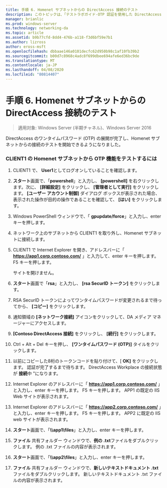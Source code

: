 ```yaml
---
title: 手順 6. Homenet サブネットからの DirectAccess 接続のテスト
description: このトピックは、「テストラボガイド-OTP 認証を使用した DirectAccess のデモンストレーション」と「RSA SecurID for Windows Server 2016」に含まれています。
manager: brianlic
ms.prod: windows-server
ms.technology: networking-da
ms.topic: article
ms.assetid: b9b77cfd-8dd4-476b-a118-f3d6bf59e7b1
ms.author: lizross
author: eross-msft
ms.openlocfilehash: dbbaae146a0101decfc62d950b98c1af10fb39b2
ms.sourcegitcommit: b00d7c8968c4adc8f699dbee694afe6ed36bc9de
ms.translationtype: MT
ms.contentlocale: ja-JP
ms.lasthandoff: 04/08/2020
ms.locfileid: "80814407"
---
```

# <a name="step-6-test-directaccess-connectivity-from-the-homenet-subnet"></a>手順 6. Homenet サブネットからの DirectAccess 接続のテスト

>適用対象: Windows Server (半期チャネル)、Windows Server 2016

DirectAccess のワンタイムパスワード (OTP) の展開が完了し、Homenet サブネットからの接続のテストを開始できるようになりました。  
  
### <a name="to-test-otp-functionality-from-the-homenet-subnet-on-client1"></a>CLIENT1 の Homenet サブネットから OTP 機能をテストするには  
  
1. CLIENT1 で、 **User1**としてログオンしていることを確認します。  
  
2. **スタート**画面で、「**powershell**」と入力し、 **[powershell]** を右クリックします。次に、 **[詳細設定]** をクリックし、 **[管理者として実行]** をクリックします。 **[ユーザー アカウント制御]** ダイアログ ボックスが表示された場合、表示された操作が目的の操作であることを確認して、 **[はい]** をクリックします。  
  
3. Windows PowerShell ウィンドウで、「 **gpupdate/force**」と入力し、enter キーを押します。  
  
4. ネットワーク上のサブネットから CLIENT1 を取り外し、Homenet サブネットに接続します。  
  
5. CLIENT1 で Internet Explorer を開き、アドレスバーに「 **https://app1.corp.contoso.com/** 」と入力して、enter キーを押します。 F5 キーを押します。  
  
   サイトを開けません。  
  
6. **スタート**画面で「**rsa**」と入力し、 **[rsa SecurID トークン]** をクリックします。  
  
7. RSA SecurID トークンによってワンタイムパスワードが変更されるまで待ってから、 **[コピー]** をクリックします。  
  
8. 通知領域の **[ネットワーク接続]** アイコンをクリックして、DA メディア マネージャーにアクセスします。  
  
9. **[Contoso DirectAccess 接続]** をクリックし、 **[続行]** をクリックします。  
  
10. Ctrl + Alt + Del キーを押し、 **[ワンタイムパスワード (OTP)]** タイルをクリックします。  
  
11. 以前にコピーした8桁のトークンコードを貼り付けて、[ **OK]** をクリックします。 認証が完了するまで待ちます。 DirectAccess Workplace の接続状態が **接続**中 "になります。  
  
12. Internet Explorer のアドレスバーに「 **https://app1.corp.contoso.com/** 」と入力し、enter キーを押します。 F5 キーを押します。 APP1 の既定の IIS Web サイトが表示されます。  
  
13. Internet Explorer のアドレスバーに「 **https://app2.corp.contoso.com/** 」と入力し、enter キーを押します。 F5 キーを押します。 APP2 に既定の IIS web サイトが表示されます。  
  
14. **スタート**画面で、「<strong>\\\app1\files</strong>」と入力し、enter キーを押します。  
  
15. **ファイル** 共有フォルダー ウィンドウで、**例の .txt**ファイルをダブルクリックします。 例の .txt ファイルの内容が表示されます。  
  
16. **スタート**画面で、「<strong>\\\app2\files</strong>」と入力し、enter キーを押します。  
  
17. **ファイル** 共有フォルダー ウィンドウで、**新しいテキストドキュメント .txt**ファイルをダブルクリックします。 新しいテキストドキュメント .txt ファイルの内容が表示されます。  
  



